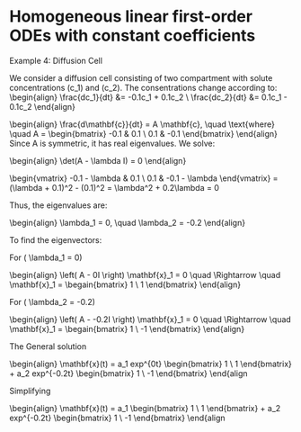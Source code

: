 # Homogeneous linear first-order ODEs with constant coefficients

Example 4: Diffusion Cell

We consider a diffusion cell consisting of two compartment with solute concentrations (c_1) and (c_2).
The consentrations change according to:
\begin{align}
\frac{dc_1}{dt} &= -0.1c_1 + 0.1c_2 \\
\frac{dc_2}{dt} &= 0.1c_1 - 0.1c_2
\end{align}



\begin{align}
\frac{d\mathbf{c}}{dt} = A \mathbf{c}, \quad \text{where} \quad A = \begin{bmatrix} -0.1 & 0.1 \\ 0.1 & -0.1 \end{bmatrix}
\end{align}
Since A is symmetric, it has real eigenvalues. We solve:

\begin{align}
\det(A - \lambda I) = 0
\end{align}

\begin{vmatrix} -0.1 - \lambda & 0.1 \\ 0.1 & -0.1 - \lambda \end{vmatrix} = (\lambda + 0.1)^2 - (0.1)^2 = \lambda^2 + 0.2\lambda = 0

Thus, the eigenvalues are:

\begin{align}
\lambda_1 = 0, \quad \lambda_2 = -0.2
\end{align}

To find the eigenvectors: 

For ( \lambda_1 = 0)

\begin{align}
\left( A - 0I \right)  \mathbf{x}_1 = 0 \quad \Rightarrow \quad \mathbf{x}_1 = \begain{bmatrix} 1 \\ 1 \end{bmatrix} \end{align}

For ( \lambda_2 = -0.2)

\begin{align}
\left( A - -0.2I \right)  \mathbf{x}_1 = 0 \quad \Rightarrow \quad \mathbf{x}_1 = \begain{bmatrix} 1 \\ -1 \end{bmatrix} \end{align}

The General solution

\begin{align}
\mathbf{x}(t) = a_1 exp^{0t} \begin{bmatrix} 1 \\ 1 \end{bmatrix} + a_2 exp^{-0.2t} \begin{bmatrix} 1 \\ -1 \end{bmatrix}
\end{align

Simplifying 

\begin{align}
\mathbf{x}(t) = a_1 \begin{bmatrix} 1 \\ 1 \end{bmatrix} + a_2 exp^{-0.2t} \begin{bmatrix} 1 \\ -1 \end{bmatrix}
\end{align